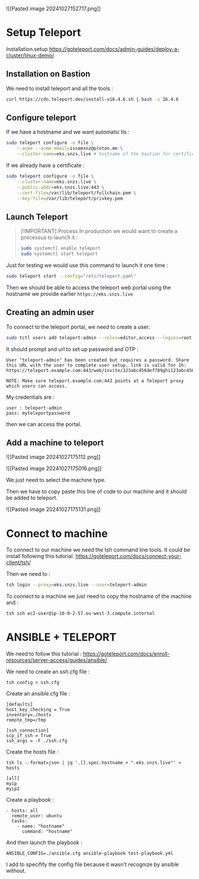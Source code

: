 ![[Pasted image 20241027152717.png]]

# Setup Teleport

Installation setup
https://goteleport.com/docs/admin-guides/deploy-a-cluster/linux-demo/

## Installation on Bastion

We need to install teleport and all the tools : 
``` sh
curl https://cdn.teleport.dev/install-v16.4.6.sh | bash -s 16.4.6
```

## Configure teleport

If we have a hostname and we want automatic tls : 

``` sh
sudo teleport configure -o file \
    --acme --acme-email=issamsnz@proton.me \
    --cluster-name=eks.snzs.live # hostname of the bastion for certificate
```

If we already have a certificate :
``` sh
sudo teleport configure -o file \
    --cluster-name=eks.snzs.live \
    --public-addr=eks.snzs.live:443 \
    --cert-file=/var/lib/teleport/fullchain.pem \
    --key-file=/var/lib/teleport/privkey.pem
```






## Launch Teleport

> [!IMPORTANT] Process
> In production we would want to create a processus to launch it : 
> 
> ``` sh
> sudo systemctl enable teleport
> sudo systemctl start teleport
> ```

Just for testing we would use this command to launch it one time : 

``` sh
sudo teleport start --config="/etc/teleport.yaml"
```

Then we should be able to access the teleport web portal using the hostname we provide earlier `https://eks.snzs.live`

## Creating an admin user

To connect to the teleport portal, we need to create a user. 

``` sh
sudo tctl users add teleport-admin --roles=editor,access --logins=root,ubuntu,ec2-user
```

It should prompt and url to set up password and OTP : 

``` 
User "teleport-admin" has been created but requires a password. Share this URL with the user to complete user setup, link is valid for 1h:
https://teleport.example.com:443/web/invite/123abc456def789ghi123abc456def78

NOTE: Make sure teleport.example.com:443 points at a Teleport proxy which users can access.
```

My credentials are : 
```
user : teleport-admin
pass: myteleportpassword
```

then we can access the portal. 

## Add a machine to teleport

![[Pasted image 20241027175112.png]]

![[Pasted image 20241027175016.png]]

We just need to select the machine type. 

Then we have to copy paste this line of code to our machine and it should be added to teleport.

![[Pasted image 20241027175131.png]]

# Connect to machine

To connect to our machine we need the tsh command line tools.
It could be install following this tutorial. 
https://goteleport.com/docs/connect-your-client/tsh/

Then we need to : 
``` sh
tsh login --proxy=eks.snzs.live --user=teleport-admin
```

To connect to a machine we just need to copy the hostname of the machine and : 
``` sh
tsh ssh ec2-user@ip-10-0-2-57.eu-west-3.compute.internal
```

# ANSIBLE + TELEPORT

We need to follow this tutorial : 
https://goteleport.com/docs/enroll-resources/server-access/guides/ansible/

We need to create an ssh.cfg file : 
```
tsh config > ssh.cfg
```

Create an ansible.cfg file :
```
[defaults]
host_key_checking = True
inventory=./hosts
remote_tmp=/tmp

[ssh_connection]
scp_if_ssh = True
ssh_args = -F ./ssh.cfg
```

Create the hosts file : 
```
tsh ls --format=json | jq '.[].spec.hostname + ".eks.snzs.live"' > hosts
```

```
[all]
myip
myip2
```

Create a playbook : 
```
- hosts: all
  remote_user: ubuntu
  tasks:
    - name: "hostname"
      command: "hostname"
```

And then launch the playbook : 
```
ANSIBLE_CONFIG=./ansible.cfg ansible-playbook test-playbook.yml
```

I add to specifify the config file because it wasn't recognize by ansible without.